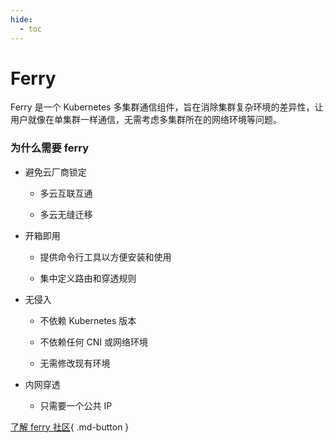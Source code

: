 ```yaml
---
hide:
  - toc
---
```


# Ferry

Ferry 是一个 Kubernetes 多集群通信组件，旨在消除集群复杂环境的差异性，让用户就像在单集群一样通信，无需考虑多集群所在的网络环境等问题。

### 为什么需要 ferry

- 避免云厂商锁定

    - 多云互联互通

    - 多云无缝迁移

- 开箱即用

    - 提供命令行工具以方便安装和使用

    - 集中定义路由和穿透规则

- 无侵入

    - 不依赖 Kubernetes 版本

    - 不依赖任何 CNI 或网络环境
    
    - 无需修改现有环境

- 内网穿透

    - 只需要一个公共 IP

[了解 ferry 社区](https://github.com/ferryproxy/ferry){ .md-button }
